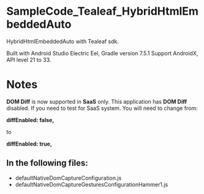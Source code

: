 # SampleCode_Tealeaf_HybridHtmlEmbeddedAuto
HybridHtmlEmbeddedAuto with Tealeaf sdk.

Built with Android Studio Electric Eel, Gradle version 7.5.1
Support AndroidX, API level 21 to 33.

# Notes
**DOM Diff** is now supported in **SaaS** only. This application has **DOM Diff** disabled. If you need to test for SaaS system. You will need to change from:

**diffEnabled: false,**

to 

**diffEnabled: true,**

## In the following files:

* defaultNativeDomCaptureConfiguration.js
* defaultNativeDomCaptureGesturesConfigurationHammer1.js
